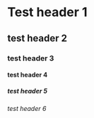 # Test header 1
## test header 2
### test header 3
#### test header 4
##### test header 5
###### test header 6

